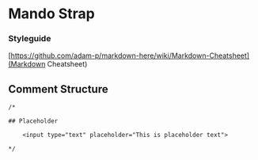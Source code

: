Mando Strap
=========

### Styleguide
[https://github.com/adam-p/markdown-here/wiki/Markdown-Cheatsheet](Markdown Cheatsheet)

## Comment Structure

```
/*

## Placeholder

    <input type="text" placeholder="This is placeholder text">

*/
```